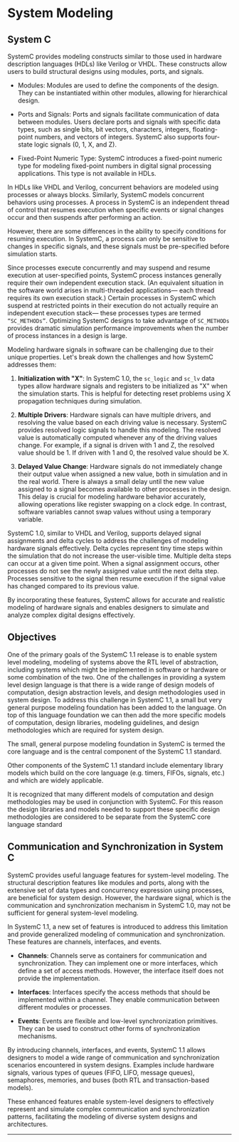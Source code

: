 # System Modeling

## System C
SystemC provides modeling constructs similar to those used in hardware description languages (HDLs) like Verilog or VHDL. These constructs allow users to build structural designs using modules, ports, and signals.

  * Modules: Modules are used to define the components of the design. They can be instantiated within other modules, allowing for hierarchical design.

  * Ports and Signals: Ports and signals facilitate communication of data between modules. Users declare ports and signals with specific data types, such as single bits, bit vectors, characters, integers, floating-point numbers, and vectors of integers. SystemC also supports four-state logic signals (0, 1, X, and Z).

  * Fixed-Point Numeric Type: SystemC introduces a fixed-point numeric type for modeling fixed-point numbers in digital signal processing applications. This type is not available in HDLs.

In HDLs like VHDL and Verilog, concurrent behaviors are modeled using processes or always blocks. Similarly, SystemC models concurrent behaviors using processes. A process in SystemC is an independent thread of control that resumes execution when specific events or signal changes occur and then suspends after performing an action.

However, there are some differences in the ability to specify conditions for resuming execution. In SystemC, a process can only be sensitive to changes in specific signals, and these signals must be pre-specified before simulation starts.

Since processes execute concurrently and may suspend and resume execution at user-specified points, SystemC process instances generally require their own independent execution stack. (An equivalent situation in the software world arises in multi-threaded applications— each thread requires its own execution stack.) Certain processes in SystemC which suspend at restricted points in their execution do not actually require an independent execution stack— these
processes types are termed `“SC_METHODs”`. Optimizing SystemC designs to take advantage of `SC_METHODs` provides dramatic simulation performance improvements when the number of process instances in a design is large.

Modeling hardware signals in software can be challenging due to their unique properties. Let's break down the challenges and how SystemC addresses them:

1. **Initialization with "X"**: In SystemC 1.0, the `sc_logic` and `sc_lv` data types allow hardware signals and registers to be initialized as "X" when the simulation starts. This is helpful for detecting reset problems using X propagation techniques during simulation.

2. **Multiple Drivers**: Hardware signals can have multiple drivers, and resolving the value based on each driving value is necessary. SystemC provides resolved logic signals to handle this modeling. The resolved value is automatically computed whenever any of the driving values change. For example, if a signal is driven with 1 and Z, the resolved value should be 1. If driven with 1 and 0, the resolved value should be X.

3. **Delayed Value Change**: Hardware signals do not immediately change their output value when assigned a new value, both in simulation and in the real world. There is always a small delay until the new value assigned to a signal becomes available to other processes in the design. This delay is crucial for modeling hardware behavior accurately, allowing operations like register swapping on a clock edge. In contrast, software variables cannot swap values without using a temporary variable.

SystemC 1.0, similar to VHDL and Verilog, supports delayed signal assignments and delta cycles to address the challenges of modeling hardware signals effectively. Delta cycles represent tiny time steps within the simulation that do not increase the user-visible time. Multiple delta steps can occur at a given time point. When a signal assignment occurs, other processes do not see the newly assigned value until the next delta step. Processes sensitive to the signal then resume execution if the signal value has changed compared to its previous value.

By incorporating these features, SystemC allows for accurate and realistic modeling of hardware signals and enables designers to simulate and analyze complex digital designs effectively.

## Objectives
One of the primary goals of the SystemC 1.1 release is to enable system level modeling, modeling of systems above the RTL level of abstraction, including systems which might be implemented in software or hardware or some combination of the two. One of the challenges in providing a system level design language is that there is a wide range of design models of computation, design abstraction levels, and design methodologies used in system design. To address this challenge in SystemC 1.1, a small but very general purpose modeling foundation has been added to the language. On top of this language foundation we can then add the more specific models of computation, design libraries, modeling guidelines, and design methodologies which are required for system design.

The small, general purpose modeling foundation in SystemC is termed the core language and is the central component of the SystemC 1.1 standard. 

Other components of the SystemC 1.1 standard include elementary library models which
build on the core language (e.g. timers, FIFOs, signals, etc.) and which are widely applicable.

It is recognized that many different models of computation and design methodologies may be used in conjunction with SystemC. For this reason the design libraries and models needed to support these specific design methodologies are considered to be separate from the SystemC core language standard

## Communication and Synchronization in System C
SystemC provides useful language features for system-level modeling. The structural description features like modules and ports, along with the extensive set of data types and concurrency expression using processes, are beneficial for system design. However, the hardware signal, which is the communication and synchronization mechanism in SystemC 1.0, may not be sufficient for general system-level modeling.

In SystemC 1.1, a new set of features is introduced to address this limitation and provide generalized modeling of communication and synchronization. These features are channels, interfaces, and events.

* **Channels**: Channels serve as containers for communication and synchronization. They can implement one or more interfaces, which define a set of access methods. However, the interface itself does not provide the implementation.

* **Interfaces**: Interfaces specify the access methods that should be implemented within a channel. They enable communication between different modules or processes.

* **Events**: Events are flexible and low-level synchronization primitives. They can be used to construct other forms of synchronization mechanisms.

By introducing channels, interfaces, and events, SystemC 1.1 allows designers to model a wide range of communication and synchronization scenarios encountered in system designs. Examples include hardware signals, various types of queues (FIFO, LIFO, message queues), semaphores, memories, and buses (both RTL and transaction-based models).

These enhanced features enable system-level designers to effectively represent and simulate complex communication and synchronization patterns, facilitating the modeling of diverse system designs and architectures.

-------------